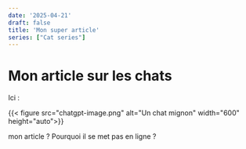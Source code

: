 ```yaml
---
date: '2025-04-21'
draft: false
title: 'Mon super article'
series: ["Cat series"]
---
```


# Mon article sur les chats
Ici :

{{< figure src="chatgpt-image.png" alt="Un chat mignon" width="600" height="auto">}}

mon article ?
Pourquoi il se met pas en ligne ?